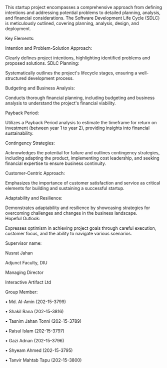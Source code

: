 This startup project encompasses a comprehensive approach from defining intentions and addressing potential problems to detailed planning, analysis, and financial considerations. The Software Development Life Cycle (SDLC) is meticulously outlined, covering planning, analysis, design, and deployment.

Key Elements:


Intention and Problem-Solution Approach:


Clearly defines project intentions, highlighting identified problems and proposed solutions.
SDLC Planning:

Systematically outlines the project's lifecycle stages, ensuring a well-structured development process.


Budgeting and Business Analysis:

Conducts thorough financial planning, including budgeting and business analysis to understand the project's financial viability.


Payback Period:

Utilizes a Payback Period analysis to estimate the timeframe for return on investment (between year 1 to year 2), providing insights into financial sustainability.


Contingency Strategies:

Acknowledges the potential for failure and outlines contingency strategies, including adapting the product, implementing cost leadership, and seeking financial expertise to ensure business continuity.

Customer-Centric Approach:

Emphasizes the importance of customer satisfaction and service as critical elements for building and sustaining a successful startup.


Adaptability and Resilience:

Demonstrates adaptability and resilience by showcasing strategies for overcoming challenges and changes in the business landscape.
\
Hopeful Outlook:

Expresses optimism in achieving project goals through careful execution, customer focus, and the ability to navigate various scenarios.

Supervisor name:

Nusrat Jahan

Adjunct Faculty, DIU

Managing Director

Interactive Artifact Ltd

Group Member:

•	Md. Al-Amin (202-15-3799)

•	Shakil Rana (202-15-3816)

•	Tasnim Jahan Tonni (202-15-3789)

•	Raisul Islam (202-15-3797)

•	Gazi Adnan (202-15-3796)

•	Shyeam Ahmed (202-15-3795)

•	Tanvir Mahtab Tapu (202-15-3800)
